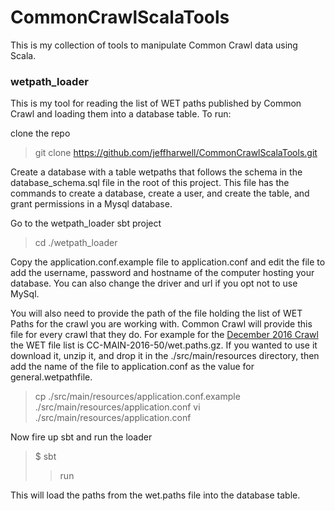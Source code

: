 # CommonCrawlScalaTools

This is my collection of tools to manipulate Common Crawl data using Scala.

### wetpath_loader ###

This is my tool for reading the list of WET paths published by Common Crawl and loading them into a database table. To run:

clone the repo

> git clone https://github.com/jeffharwell/CommonCrawlScalaTools.git

Create a database with a table wetpaths that follows the schema in the database_schema.sql file in the root of this project. This file has the commands to create a database, create a user, and create the table, and grant permissions in a Mysql database.

Go to the wetpath_loader sbt project

> cd ./wetpath_loader

Copy the application.conf.example file to application.conf and edit the file to add the username, password and hostname of the computer hosting your database. You can also change the driver and url if you opt not to use MySql.

You will also need to provide the path of the file holding the list of WET Paths for the crawl you are working with. Common Crawl will provide this file for every crawl that they do. For example for the [December 2016 Crawl](http://commoncrawl.org/2016/12/december-2016-crawl-archive-now-available/) the WET file list is CC-MAIN-2016-50/wet.paths.gz. If you wanted to use it download it, unzip it, and drop it in the ./src/main/resources directory, then add the name of the file to application.conf as the value for general.wetpathfile.

> cp ./src/main/resources/application.conf.example ./src/main/resources/application.conf
> vi ./src/main/resources/application.conf

Now fire up sbt and run the loader

> $ sbt
> > run 

This will load the paths from the wet.paths file into the database table.
